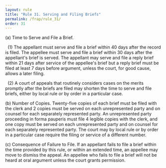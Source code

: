 ```yaml
---
layout: rule
title: "Rule 31. Serving and Filing Briefs"
permalink: /frap/rule_31/
order: 31
---
```


(a) Time to Serve and File a Brief.


&nbsp;&nbsp;(1) The appellant must serve and file a brief within 40 days after the record is filed. The appellee must serve and file a brief within 30 days after the appellant's brief is served. The appellant may serve and file a reply brief within 21 days after service of the appellee's brief but a reply brief must be filed at least 7 days before argument, unless the court, for good cause, allows a later filing.


&nbsp;&nbsp;(2) A court of appeals that routinely considers cases on the merits promptly after the briefs are filed may shorten the time to serve and file briefs, either by local rule or by order in a particular case.


(b) Number of Copies. Twenty-five copies of each brief must be filed with the clerk and 2 copies must be served on each unrepresented party and on counsel for each separately represented party. An unrepresented party proceeding in forma pauperis must file 4 legible copies with the clerk, and one copy must be served on each unrepresented party and on counsel for each separately represented party. The court may by local rule or by order in a particular case require the filing or service of a different number.


(c) Consequence of Failure to File. If an appellant fails to file a brief within the time provided by this rule, or within an extended time, an appellee may move to dismiss the appeal. An appellee who fails to file a brief will not be heard at oral argument unless the court grants permission.
